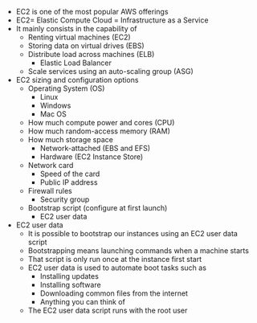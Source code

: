 - EC2 is one of the most popular AWS offerings
- EC2= Elastic Compute Cloud = Infrastructure as a Service
- It mainly consists in the capability of
	- Renting virtual machines (EC2)
	- Storing data on virtual drives (EBS)
	- Distribute load across machines (ELB)
		- Elastic Load Balancer
	- Scale services using an auto-scaling group (ASG)
- EC2 sizing and configuration options
	- Operating System (OS)
		- Linux
		- Windows
		- Mac OS
	- How much compute power and cores (CPU)
	- How much random-access memory (RAM)
	- How much storage space
		- Network-attached (EBS and EFS)
		- Hardware (EC2 Instance Store)
	- Network card
		- Speed of the card
		- Public IP address
	- Firewall rules
		- Security group
	- Bootstrap script (configure at first launch)
		- EC2 user data
- EC2 user data
	- It is possible to bootstrap our instances using an EC2 user data script
	- Bootstrapping means launching commands when a machine starts
	- That script is only run once at the instance first start
	- EC2 user data is used to automate boot tasks such as
		- Installing updates
		- Installing software
		- Downloading common files from the internet
		- Anything you can think of
	- The EC2 user data script runs with the root user